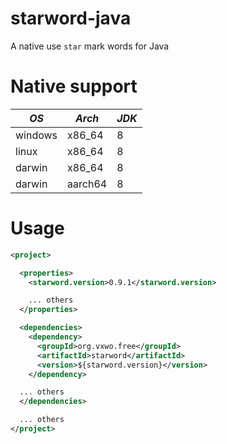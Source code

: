 starword-java
===================================

A native use `star` mark words for Java

# Native support

| *OS*    | *Arch*  | *JDK* |
|---------|---------|-------|
| windows | x86_64  | 8     |
| linux   | x86_64  | 8     |
| darwin  | x86_64  | 8     |
| darwin  | aarch64 | 8     |

# Usage

```xml
<project>

  <properties>
    <starword.version>0.9.1</starword.version>

    ... others
  </properties>

  <dependencies>
    <dependency>
      <groupId>org.vxwo.free</groupId>
      <artifactId>starword</artifactId>
      <version>${starword.version}</version>
    </dependency>

  ... others
  </dependencies>

  ... others
</project>
```
